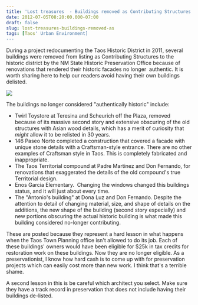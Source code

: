 ```yaml
---
title: 'Lost treasures  - Buildings removed as Contributing Structures of the Taos National Register Historic District'
date: 2012-07-05T08:20:00.000-07:00
draft: false
slug: lost-treasures-buildings-removed-as
tags: [Taos' Urban Environment]
---
```


During a project redocumenting the Taos Historic District in 2011, several buildings were removed from listing as Contributing Structures to the historic district by the NM State Historic Preservation Office because of renovations that rendered their historic facades no longer  authentic. It is worth sharing here to help our readers avoid having their own buildings delisted.  
  

![](/images/blog/legacy/NM_Taos+County_110+Teresina_0001-e+%28Small%29.jpg)

  
The buildings no longer considered "authentically historic" include:  
  
  

- Twirl Toystore at Teresina and Scheurich off the Plaza, removed because of its massive second story and extensive obscuring of the old structures with Asian wood details, which has a merit of curiosity that _might_ allow it to be relisted in 30 years.
- 146 Paseo Norte completed a construction that covered a facade with unique stone details with a Craftsman-style entrance. There are no other examples of Craftsman style in Taos. This is completely fabricated and inappropriate.
- The Taos Territorial compound at Padre Martinez and Don Fernando, for renovations that exaggerated the details of the old compound's true Territorial design.
- Enos Garcia Elementary.  Changing the windows changed this buildings status, and it will just about every time.
- The "Antonio's building" at Dona Luz and Don Fernando. Despite the attention to detail of changing material, size, and shape of details on the additions, the new shape of the building (second story especially) and new portions obscuring the actual historic building is what made this building considered no-longer contributing.

These are posted because they represent a hard lesson in what happens when the Taos Town Planning office isn't allowed to do its job. Each of these buildings' owners would have been eligible for $25k in tax credits for restoration work on these buildings. Now they are no longer eligible. As a preservationist, I know how hard cash is to come up with for preservation projects which can easily cost more than new work. I think that's a terrible shame.  
  
A second lesson in this is be careful which architect you select. Make sure they have a track record in preservation that does not include having their buildings de-listed.